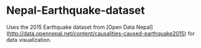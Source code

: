 # Nepal-Earthquake-dataset
Uses the 2015 Earthquake dataset from [Open Data Nepal] (http://data.opennepal.net/content/causalities-caused-earthquake2015) for data visualization.



